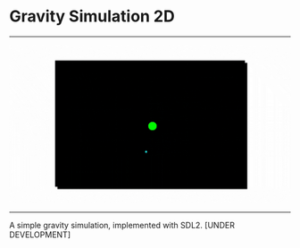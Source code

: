 # Gravity Simulation 2D

---

![alt text](https://github.com/LTC-117/gravity_simulation_2D/blob/main/repo_resources/gravity.gif)

---

A simple gravity simulation, implemented with SDL2.
[UNDER DEVELOPMENT]
